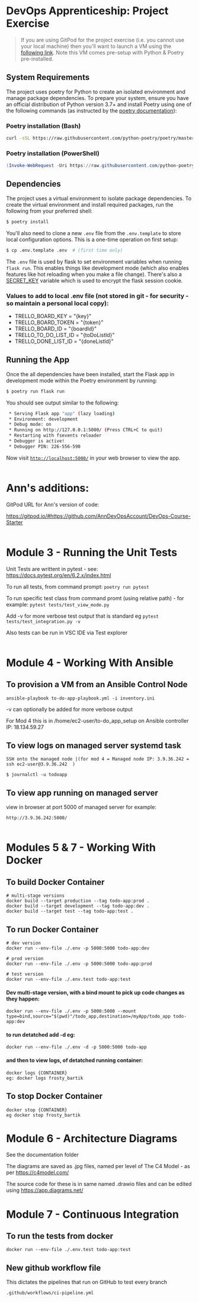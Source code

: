 # DevOps Apprenticeship: Project Exercise

> If you are using GitPod for the project exercise (i.e. you cannot use your local machine) then you'll want to launch a VM using the [following link](https://gitpod.io/#https://github.com/CorndelWithSoftwire/DevOps-Course-Starter). Note this VM comes pre-setup with Python & Poetry pre-installed.

## System Requirements

The project uses poetry for Python to create an isolated environment and manage package dependencies. To prepare your system, ensure you have an official distribution of Python version 3.7+ and install Poetry using one of the following commands (as instructed by the [poetry documentation](https://python-poetry.org/docs/#system-requirements)):

### Poetry installation (Bash)

```bash
curl -sSL https://raw.githubusercontent.com/python-poetry/poetry/master/install-poetry.py | python -
```

### Poetry installation (PowerShell)

```powershell
(Invoke-WebRequest -Uri https://raw.githubusercontent.com/python-poetry/poetry/master/install-poetry.py -UseBasicParsing).Content | python -
```

## Dependencies

The project uses a virtual environment to isolate package dependencies. To create the virtual environment and install required packages, run the following from your preferred shell:

```bash
$ poetry install
```

You'll also need to clone a new `.env` file from the `.env.template` to store local configuration options. This is a one-time operation on first setup:

```bash
$ cp .env.template .env  # (first time only)
```

The `.env` file is used by flask to set environment variables when running `flask run`. This enables things like development mode (which also enables features like hot reloading when you make a file change). There's also a [SECRET_KEY](https://flask.palletsprojects.com/en/1.1.x/config/#SECRET_KEY) variable which is used to encrypt the flask session cookie.

### Values to add to local .env file (not stored in git - for security - so maintain a personal local copy):

* TRELLO_BOARD_KEY = "{key}"
* TRELLO_BOARD_TOKEN = "{token}"
* TRELLO_BOARD_ID = "{boardId}"
* TRELLO_TO_DO_LIST_ID = "{toDoListId}"
* TRELLO_DONE_LIST_ID = "{doneListId}"

## Running the App

Once the all dependencies have been installed, start the Flask app in development mode within the Poetry environment by running:
```bash
$ poetry run flask run
```

You should see output similar to the following:
```bash
 * Serving Flask app "app" (lazy loading)
 * Environment: development
 * Debug mode: on
 * Running on http://127.0.0.1:5000/ (Press CTRL+C to quit)
 * Restarting with fsevents reloader
 * Debugger is active!
 * Debugger PIN: 226-556-590
```
Now visit [`http://localhost:5000/`](http://localhost:5000/) in your web browser to view the app. <br>
<br>

# Ann's additions:
GitPod URL for Ann's version of code:

https://gitpod.io/#https://github.com/AnnDevOpsAccount/DevOps-Course-Starter <br>
<br>

# Module 3 - Running the Unit Tests

Unit Tests are writtent in pytest - see: https://docs.pytest.org/en/6.2.x/index.html 


To run all tests, from command prompt:
`poetry run pytest`

To run specific test class from command promt (using relative path) - for 
example:
`pytest tests/test_view_mode.py`

Add -v for more verbose test output that is standard eg
`pytest tests/test_integration.py -v`

Also tests can be run in VSC IDE via Test explorer <br>
<br>

# Module 4 - Working With Ansible
## To provision a VM from an Ansible Control Node

`ansible-playbook to-do-app-playbook.yml -i inventory.ini`

-v can optionally be added for more verbose output

For Mod 4 this is in /home/ec2-user/to-do_app_setup on Ansible controller IP: 18.134.59.27 

## To view logs on managed server systemd task

`SSH onto the managed node |(for mod 4 = Managed node IP: 3.9.36.242 = ssh ec2-user@3.9.36.242  )` 

`$ journalctl -u todoapp`

## To view app running on managed server

view in browser at port 5000 of managed server for example:

`http://3.9.36.242:5000/`<br>
<br>


# Modules 5 & 7 - Working With Docker

## To build Docker Container
```
# multi-stage versions
docker build --target production --tag todo-app:prod .
docker build --target development --tag todo-app:dev .
docker build --target test --tag todo-app:test .
```
## To run Docker Container
```
# dev version
docker run --env-file ./.env -p 5000:5000 todo-app:dev

# prod version
docker run --env-file ./.env -p 5000:5000 todo-app:prod

# test version
docker run --env-file ./.env.test todo-app:test
```

#### **Dev** multi-stage version, with a **bind mount** to pick up code changes as they happen:
```
docker run --env-file ./.env -p 5000:5000 --mount type=bind,source="$(pwd)"/todo_app,destination=/myApp/todo_app todo-app:dev
```
#### to run detatched add **-d** eg:
```
docker run --env-file ./.env -d -p 5000:5000 todo-app
```

#### and then to view logs, of detatched running container:
```
docker logs {CONTAINER}
eg: docker logs frosty_bartik
```
## To stop Docker Container
```
docker stop {CONTAINER}
eg docker stop frosty_bartik
```

# Module 6 - Architecture Diagrams

See the documentation folder

The diagrams are saved as .jpg files, named per level of The C4 Model - as per https://c4model.com/ 

The source code for these is in same named .drawio files and can be edited using https://app.diagrams.net/

# Module 7 - Continuous Integration

## To run the tests from docker
```
docker run --env-file ./.env.test todo-app:test
```
## New github workflow file

This dictates the pipelines that run on GitHub to test every branch
```
.github/workflows/ci-pipeline.yml
```
